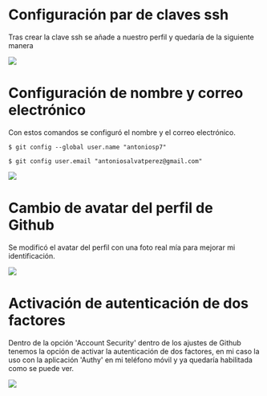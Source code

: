 # Configuración par de claves ssh

Tras crear la clave ssh se añade a nuestro perfil y quedaría de la siguiente manera

![](https://raw.githubusercontent.com/antoniosp7/Proyecto-CC/master/docs/images/sshkey.png)

# Configuración de nombre y correo electrónico

Con estos comandos se configuró el nombre y el correo electrónico.

```
$ git config --global user.name "antoniosp7"
```

```
$ git config user.email "antoniosalvatperez@gmail.com"
```

![](https://raw.githubusercontent.com/antoniosp7/Proyecto-CC/master/docs/images/nombreCorreo.png)

# Cambio de avatar del perfil de Github

Se modificó el avatar del perfil con una foto real mía para mejorar mi identificación.



![](https://raw.githubusercontent.com/antoniosp7/Proyecto-CC/master/docs/images/avatar.png)

# Activación de autenticación de dos factores

Dentro de la opción 'Account Security' dentro de los ajustes de Github tenemos la opción de activar la autenticación de dos factores, en mi caso la uso con la aplicación 'Authy' en mi teléfono móvil y ya quedaría habilitada como se puede ver.

![](https://raw.githubusercontent.com/antoniosp7/Proyecto-CC/master/docs/images/secondFactorAuthentication.png)

